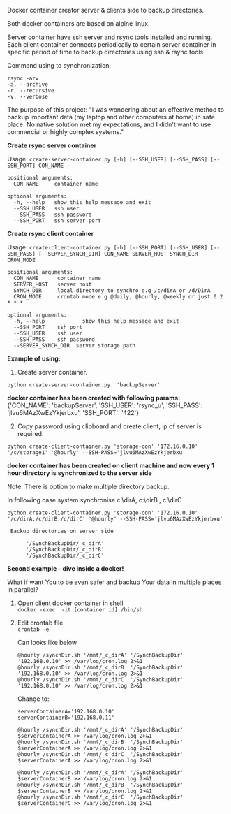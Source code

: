 Docker container creator server & clients side to backup directories.

Both docker containers are based on alpine linux.

Server container have ssh server and rsync tools installed and running.
Each client container connects periodically to certain server container in specific period of time to backup directories using ssh & rsync tools.<br />

Command using to synchronization: </br>

```
rsync -arv
-a, --archive  
-r, --recursive 
-v, --verbose   
 ```

The purpose of this project:
  "I was wondering about an effective method to backup important data (my laptop and other computers at home) in safe place. No native solution met my expectations, and I didn't want to use commercial or highly complex systems."
  
**Create rsync server container**

Usage: ```create-server-container.py [-h] [--SSH_USER] [--SSH_PASS] [--SSH_PORT] CON_NAME ```

```
positional arguments:
  CON_NAME     container name

optional arguments:
  -h, --help   show this help message and exit 
  --SSH_USER   ssh user 
  --SSH_PASS   ssh password 
  --SSH_PORT   ssh server port 
```

**Create rsync client container**

Usage: ```create-client-container.py [-h] [--SSH_PORT] [--SSH_USER] [--SSH_PASS] [--SERVER_SYNCH_DIR] CON_NAME SERVER_HOST SYNCH_DIR CRON_MODE```

```
positional arguments:
  CON_NAME      container name 
  SERVER_HOST   server host
  SYNCH_DIR     local directory to synchro e.g /c/dirA or /d/DirA 
  CRON_MODE     crontab mode e.g @daily, @hourly, @weekly or just 0 2 * * * 

optional arguments: 
  -h, --help            show this help message and exit 
  --SSH_PORT    ssh port
  --SSH_USER    ssh user 
  --SSH_PASS    ssh password 
  --SERVER_SYNCH_DIR  server storage path 
 ``` 

**Example of using:**

1. Create server container.

  ```python create-server-container.py  'backupServer'  ```<br />

  **docker container has been created with following params:  <br />**
    {'CON_NAME': 'backupServer', 'SSH_USER': 'rsync_u', 'SSH_PASS': 'jlvu6MAzXwEzYkjerbxu', 'SSH_PORT': '422'}  <br />
    
2. Copy password using clipboard and create client, ip of server is required.<br />
  
  ```python create-client-container.py 'storage-con' '172.16.0.10' '/c/storage1' '@hourly' --SSH-PASS='jlvu6MAzXwEzYkjerbxu' ```
  
  **docker container has been created on client machine and now every 1 hour directory is synchronized to the server side**

Note: There is option to make multiple directory backup. </br>

  In following case system synchronise c:\dirA, c:\dirB , c:\dirC  <br />

  ```python create-client-container.py 'storage-con' '172.16.0.10' '/c/dirA:/c/dirB:/c/dirC' '@hourly' --SSH-PASS='jlvu6MAzXwEzYkjerbxu' ```

```
 Backup directories on server side 

      '/SynchBackupDir/_c_dirA' 
      '/SynchBackupDir/_c_dirB' 
      '/SynchBackupDir/_c_dirC' 
 ``` 

**Second example - dive inside a docker!**

What if want You to be even safer and backup Your data in multiple places in parallel? </br>

1. Open client docker container in shell </br>
  ```docker -exec  -it [container id] /bin/sh```

2. Edit crontab file </br>
      ```crontab -e```

    Can looks like below </br>

      ```
      @hourly /synchDir.sh '/mnt/_c_dirA' '/SynchBackupDir' '192.168.0.10' >> /var/log/cron.log 2>&1 
      @hourly /synchDir.sh '/mnt/_c_dirB  '/SynchBackupDir' '192.168.0.10' >> /var/log/cron.log 2>&1
      @hourly /synchDir.sh '/mnt/_c_dirC  '/SynchBackupDir' '192.168.0.10' >> /var/log/cron.log 2>&1
      ```
     Change to: </br>
    
     ```
     serverContainerA='192.168.0.10'
     serverContainerB='192.168.0.11'

     @hourly /synchDir.sh '/mnt/_c_dirA' '/SynchBackupDir' $serverContainerA >> /var/log/cron.log 2>&1 
     @hourly /synchDir.sh '/mnt/_c_dirB  '/SynchBackupDir' $serverContainerA >> /var/log/cron.log 2>&1
     @hourly /synchDir.sh '/mnt/_c_dirC  '/SynchBackupDir' $serverContainerA >> /var/log/cron.log 2>&1
     
     @hourly /synchDir.sh '/mnt/_c_dirA' '/SynchBackupDir' $serverContainerB >> /var/log/cron.log 2>&1 
     @hourly /synchDir.sh '/mnt/_c_dirB  '/SynchBackupDir' $serverContainerB >> /var/log/cron.log 2>&1
     @hourly /synchDir.sh '/mnt/_c_dirC  '/SynchBackupDir' $serverContainerC >> /var/log/cron.log 2>&1
    ```
